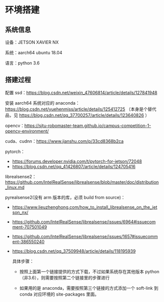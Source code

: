 # 环境搭建

## 系统信息

设备：JETSON XAVIER NX

系统：aarch64 ubuntu 18.04

语言：python 3.6

## 搭建过程

配置 ssd：https://blog.csdn.net/weixin_47606814/article/details/127841948

安装 aarch64 系统对应的 anaconda：https://blog.csdn.net/yuehenmiss/article/details/125412725 （本身是个替代品，见 https://blog.csdn.net/qq_37700257/article/details/123640826 ）

opencv：https://sjtu-robomaster-team.github.io/campus-competition-1-opencv-environment/

cuda、cudnn：https://www.jianshu.com/p/33cd8368b2ca

pytorch：

- https://forums.developer.nvidia.com/t/pytorch-for-jetson/72048 
- https://blog.csdn.net/qq_41426807/article/details/124705416

librealsense2：https://github.com/IntelRealSense/librealsense/blob/master/doc/distribution_linux.md

pyrealsense2(没有 arm 版本的库，必须 build from source)：

- https://www.lieuzhenghong.com/how_to_install_librealsense_on_the_jetson_nx/
- https://github.com/IntelRealSense/librealsense/issues/6964#issuecomment-707501049
- https://github.com/IntelRealSense/librealsense/issues/1657#issuecomment-386550240
- https://blog.csdn.net/qq_37509948/article/details/118195939

    具体步骤：

    - 按照上面第一个链接提供的方式下载，不过如果系统存在其他版本 python（非3.6），则需要按照第二个链接里的步骤进行

    - 如果用的是 anaconda，需要按照第三个链接的方式添加一个 soft-link 到 conda 对应环境的 site-packages 里面。